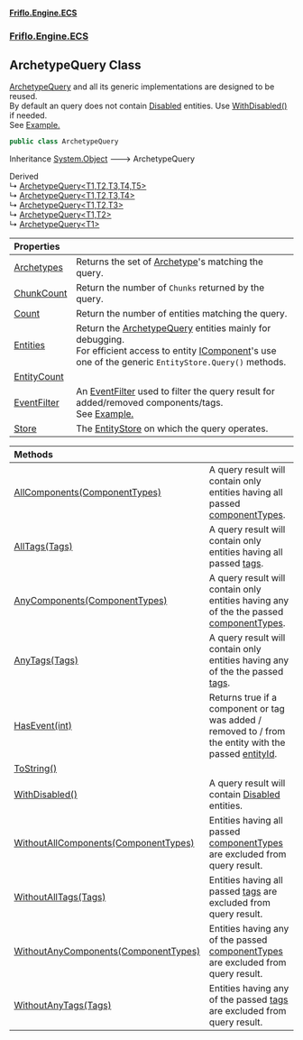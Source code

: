 #### [Friflo.Engine.ECS](index.md#'index')
### [Friflo.Engine.ECS](Friflo.Engine.ECS.md#'Friflo.Engine.ECS')

## ArchetypeQuery Class

[ArchetypeQuery](ArchetypeQuery.md#'Friflo.Engine.ECS.ArchetypeQuery') and all its generic implementations are designed to be reused.<br/>
            By default an query does not contain [Disabled](Disabled.md#'Friflo.Engine.ECS.Disabled') entities. Use [WithDisabled()](ArchetypeQuery.WithDisabled().md#'Friflo.Engine.ECS.ArchetypeQuery.WithDisabled()') if needed.<br/>
            See <a href="https://github.com/friflo/Friflo.Json.Fliox/blob/main/Engine/README.md#query-entities">Example.</a>

```csharp
public class ArchetypeQuery
```

Inheritance [System.Object](https://docs.microsoft.com/en-us/dotnet/api/System.Object#'System.Object') &#129106; ArchetypeQuery

Derived  
&#8627; [ArchetypeQuery&lt;T1,T2,T3,T4,T5&gt;](ArchetypeQuery_T1,T2,T3,T4,T5_.md#'Friflo.Engine.ECS.ArchetypeQuery<T1,T2,T3,T4,T5>')  
&#8627; [ArchetypeQuery&lt;T1,T2,T3,T4&gt;](ArchetypeQuery_T1,T2,T3,T4_.md#'Friflo.Engine.ECS.ArchetypeQuery<T1,T2,T3,T4>')  
&#8627; [ArchetypeQuery&lt;T1,T2,T3&gt;](ArchetypeQuery_T1,T2,T3_.md#'Friflo.Engine.ECS.ArchetypeQuery<T1,T2,T3>')  
&#8627; [ArchetypeQuery&lt;T1,T2&gt;](ArchetypeQuery_T1,T2_.md#'Friflo.Engine.ECS.ArchetypeQuery<T1,T2>')  
&#8627; [ArchetypeQuery&lt;T1&gt;](ArchetypeQuery_T1_.md#'Friflo.Engine.ECS.ArchetypeQuery<T1>')

| Properties | |
| :--- | :--- |
| [Archetypes](ArchetypeQuery.Archetypes.md#'Friflo.Engine.ECS.ArchetypeQuery.Archetypes') | Returns the set of [Archetype](Archetype.md#'Friflo.Engine.ECS.Archetype')'s matching the query. |
| [ChunkCount](ArchetypeQuery.ChunkCount.md#'Friflo.Engine.ECS.ArchetypeQuery.ChunkCount') | Return the number of `Chunks` returned by the query. |
| [Count](ArchetypeQuery.Count.md#'Friflo.Engine.ECS.ArchetypeQuery.Count') | Return the number of entities matching the query. |
| [Entities](ArchetypeQuery.Entities.md#'Friflo.Engine.ECS.ArchetypeQuery.Entities') | Return the [ArchetypeQuery](ArchetypeQuery.md#'Friflo.Engine.ECS.ArchetypeQuery') entities mainly for debugging.<br/> For efficient access to entity [IComponent](IComponent.md#'Friflo.Engine.ECS.IComponent')'s use one of the generic `EntityStore.Query()` methods. |
| [EntityCount](ArchetypeQuery.EntityCount.md#'Friflo.Engine.ECS.ArchetypeQuery.EntityCount') | |
| [EventFilter](ArchetypeQuery.EventFilter.md#'Friflo.Engine.ECS.ArchetypeQuery.EventFilter') | An [EventFilter](EventFilter.md#'Friflo.Engine.ECS.EventFilter') used to filter the query result for added/removed components/tags.<br/> See <a href="https://github.com/friflo/Friflo.Json.Fliox/blob/main/Engine/README.md#eventfilter">Example.</a> |
| [Store](ArchetypeQuery.Store.md#'Friflo.Engine.ECS.ArchetypeQuery.Store') | The [EntityStore](EntityStore.md#'Friflo.Engine.ECS.EntityStore') on which the query operates. |

| Methods | |
| :--- | :--- |
| [AllComponents(ComponentTypes)](ArchetypeQuery.AllComponents(ComponentTypes).md#'Friflo.Engine.ECS.ArchetypeQuery.AllComponents(Friflo.Engine.ECS.ComponentTypes)') | A query result will contain only entities having all passed [componentTypes](ArchetypeQuery.AllComponents(ComponentTypes).md#Friflo.Engine.ECS.ArchetypeQuery.AllComponents(Friflo.Engine.ECS.ComponentTypes).componentTypes#'Friflo.Engine.ECS.ArchetypeQuery.AllComponents(Friflo.Engine.ECS.ComponentTypes).componentTypes'). |
| [AllTags(Tags)](ArchetypeQuery.AllTags(Tags).md#'Friflo.Engine.ECS.ArchetypeQuery.AllTags(Friflo.Engine.ECS.Tags)') | A query result will contain only entities having all passed [tags](ArchetypeQuery.AllTags(Tags).md#Friflo.Engine.ECS.ArchetypeQuery.AllTags(Friflo.Engine.ECS.Tags).tags#'Friflo.Engine.ECS.ArchetypeQuery.AllTags(Friflo.Engine.ECS.Tags).tags'). |
| [AnyComponents(ComponentTypes)](ArchetypeQuery.AnyComponents(ComponentTypes).md#'Friflo.Engine.ECS.ArchetypeQuery.AnyComponents(Friflo.Engine.ECS.ComponentTypes)') | A query result will contain only entities having any of the the passed [componentTypes](ArchetypeQuery.AnyComponents(ComponentTypes).md#Friflo.Engine.ECS.ArchetypeQuery.AnyComponents(Friflo.Engine.ECS.ComponentTypes).componentTypes#'Friflo.Engine.ECS.ArchetypeQuery.AnyComponents(Friflo.Engine.ECS.ComponentTypes).componentTypes'). |
| [AnyTags(Tags)](ArchetypeQuery.AnyTags(Tags).md#'Friflo.Engine.ECS.ArchetypeQuery.AnyTags(Friflo.Engine.ECS.Tags)') | A query result will contain only entities having any of the the passed [tags](ArchetypeQuery.AnyTags(Tags).md#Friflo.Engine.ECS.ArchetypeQuery.AnyTags(Friflo.Engine.ECS.Tags).tags#'Friflo.Engine.ECS.ArchetypeQuery.AnyTags(Friflo.Engine.ECS.Tags).tags'). |
| [HasEvent(int)](ArchetypeQuery.HasEvent(int).md#'Friflo.Engine.ECS.ArchetypeQuery.HasEvent(int)') | Returns true if a component or tag was added / removed to / from the entity with the passed [entityId](ArchetypeQuery.HasEvent(int).md#Friflo.Engine.ECS.ArchetypeQuery.HasEvent(int).entityId#'Friflo.Engine.ECS.ArchetypeQuery.HasEvent(int).entityId'). |
| [ToString()](ArchetypeQuery.ToString().md#'Friflo.Engine.ECS.ArchetypeQuery.ToString()') | |
| [WithDisabled()](ArchetypeQuery.WithDisabled().md#'Friflo.Engine.ECS.ArchetypeQuery.WithDisabled()') | A query result will contain [Disabled](Disabled.md#'Friflo.Engine.ECS.Disabled') entities. |
| [WithoutAllComponents(ComponentTypes)](ArchetypeQuery.WithoutAllComponents(ComponentTypes).md#'Friflo.Engine.ECS.ArchetypeQuery.WithoutAllComponents(Friflo.Engine.ECS.ComponentTypes)') | Entities having all passed [componentTypes](ArchetypeQuery.WithoutAllComponents(ComponentTypes).md#Friflo.Engine.ECS.ArchetypeQuery.WithoutAllComponents(Friflo.Engine.ECS.ComponentTypes).componentTypes#'Friflo.Engine.ECS.ArchetypeQuery.WithoutAllComponents(Friflo.Engine.ECS.ComponentTypes).componentTypes') are excluded from query result. |
| [WithoutAllTags(Tags)](ArchetypeQuery.WithoutAllTags(Tags).md#'Friflo.Engine.ECS.ArchetypeQuery.WithoutAllTags(Friflo.Engine.ECS.Tags)') | Entities having all passed [tags](ArchetypeQuery.WithoutAllTags(Tags).md#Friflo.Engine.ECS.ArchetypeQuery.WithoutAllTags(Friflo.Engine.ECS.Tags).tags#'Friflo.Engine.ECS.ArchetypeQuery.WithoutAllTags(Friflo.Engine.ECS.Tags).tags') are excluded from query result. |
| [WithoutAnyComponents(ComponentTypes)](ArchetypeQuery.WithoutAnyComponents(ComponentTypes).md#'Friflo.Engine.ECS.ArchetypeQuery.WithoutAnyComponents(Friflo.Engine.ECS.ComponentTypes)') | Entities having any of the passed [componentTypes](ArchetypeQuery.WithoutAnyComponents(ComponentTypes).md#Friflo.Engine.ECS.ArchetypeQuery.WithoutAnyComponents(Friflo.Engine.ECS.ComponentTypes).componentTypes#'Friflo.Engine.ECS.ArchetypeQuery.WithoutAnyComponents(Friflo.Engine.ECS.ComponentTypes).componentTypes') are excluded from query result. |
| [WithoutAnyTags(Tags)](ArchetypeQuery.WithoutAnyTags(Tags).md#'Friflo.Engine.ECS.ArchetypeQuery.WithoutAnyTags(Friflo.Engine.ECS.Tags)') | Entities having any of the passed [tags](ArchetypeQuery.WithoutAnyTags(Tags).md#Friflo.Engine.ECS.ArchetypeQuery.WithoutAnyTags(Friflo.Engine.ECS.Tags).tags#'Friflo.Engine.ECS.ArchetypeQuery.WithoutAnyTags(Friflo.Engine.ECS.Tags).tags') are excluded from query result. |
